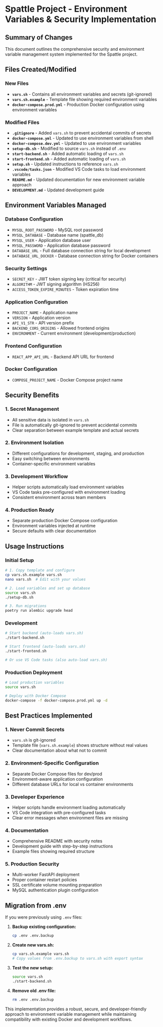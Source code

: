 # Spattle Project - Environment Variables & Security Implementation

## Summary of Changes

This document outlines the comprehensive security and environment variable management system implemented for the Spattle project.

## Files Created/Modified

### New Files
- **`vars.sh`** - Contains all environment variables and secrets (git-ignored)
- **`vars.sh.example`** - Template file showing required environment variables
- **`docker-compose.prod.yml`** - Production Docker configuration using environment variables

### Modified Files
- **`.gitignore`** - Added `vars.sh` to prevent accidental commits of secrets
- **`docker-compose.yml`** - Updated to use environment variables from shell
- **`docker-compose.dev.yml`** - Updated to use environment variables
- **`setup-db.sh`** - Modified to source `vars.sh` instead of `.env`
- **`start-backend.sh`** - Added automatic loading of `vars.sh`
- **`start-frontend.sh`** - Added automatic loading of `vars.sh`
- **`setup.sh`** - Updated instructions to reference `vars.sh`
- **`.vscode/tasks.json`** - Modified VS Code tasks to load environment variables
- **`README.md`** - Updated documentation for new environment variable approach
- **`DEVELOPMENT.md`** - Updated development guide

## Environment Variables Managed

### Database Configuration
- `MYSQL_ROOT_PASSWORD` - MySQL root password
- `MYSQL_DATABASE` - Database name (spattle_db)
- `MYSQL_USER` - Application database user
- `MYSQL_PASSWORD` - Application database password
- `DATABASE_URL` - Full database connection string for local development
- `DATABASE_URL_DOCKER` - Database connection string for Docker containers

### Security Settings
- `SECRET_KEY` - JWT token signing key (critical for security)
- `ALGORITHM` - JWT signing algorithm (HS256)
- `ACCESS_TOKEN_EXPIRE_MINUTES` - Token expiration time

### Application Configuration
- `PROJECT_NAME` - Application name
- `VERSION` - Application version
- `API_V1_STR` - API version prefix
- `BACKEND_CORS_ORIGINS` - Allowed frontend origins
- `ENVIRONMENT` - Current environment (development/production)

### Frontend Configuration
- `REACT_APP_API_URL` - Backend API URL for frontend

### Docker Configuration
- `COMPOSE_PROJECT_NAME` - Docker Compose project name

## Security Benefits

### 1. **Secret Management**
- All sensitive data is isolated in `vars.sh`
- File is automatically git-ignored to prevent accidental commits
- Clear separation between example template and actual secrets

### 2. **Environment Isolation**
- Different configurations for development, staging, and production
- Easy switching between environments
- Container-specific environment variables

### 3. **Development Workflow**
- Helper scripts automatically load environment variables
- VS Code tasks pre-configured with environment loading
- Consistent environment across team members

### 4. **Production Ready**
- Separate production Docker Compose configuration
- Environment variables injected at runtime
- Secure defaults with clear documentation

## Usage Instructions

### Initial Setup
```bash
# 1. Copy template and configure
cp vars.sh.example vars.sh
nano vars.sh  # Edit with your values

# 2. Load variables and set up database
source vars.sh
./setup-db.sh

# 3. Run migrations
poetry run alembic upgrade head
```

### Development
```bash
# Start backend (auto-loads vars.sh)
./start-backend.sh

# Start frontend (auto-loads vars.sh)
./start-frontend.sh

# Or use VS Code tasks (also auto-load vars.sh)
```

### Production Deployment
```bash
# Load production variables
source vars.sh

# Deploy with Docker Compose
docker-compose -f docker-compose.prod.yml up -d
```

## Best Practices Implemented

### 1. **Never Commit Secrets**
- `vars.sh` is git-ignored
- Template file (`vars.sh.example`) shows structure without real values
- Clear documentation about what not to commit

### 2. **Environment-Specific Configuration**
- Separate Docker Compose files for dev/prod
- Environment-aware application configuration
- Different database URLs for local vs container environments

### 3. **Developer Experience**
- Helper scripts handle environment loading automatically
- VS Code integration with pre-configured tasks
- Clear error messages when environment files are missing

### 4. **Documentation**
- Comprehensive README with security notes
- Development guide with step-by-step instructions
- Example files showing required structure

### 5. **Production Security**
- Multi-worker FastAPI deployment
- Proper container restart policies
- SSL certificate volume mounting preparation
- MySQL authentication plugin configuration

## Migration from .env

If you were previously using `.env` files:

1. **Backup existing configuration:**
   ```bash
   cp .env .env.backup
   ```

2. **Create new vars.sh:**
   ```bash
   cp vars.sh.example vars.sh
   # Copy values from .env.backup to vars.sh with export syntax
   ```

3. **Test the new setup:**
   ```bash
   source vars.sh
   ./start-backend.sh
   ```

4. **Remove old .env file:**
   ```bash
   rm .env .env.backup
   ```

This implementation provides a robust, secure, and developer-friendly approach to environment variable management while maintaining compatibility with existing Docker and development workflows.
